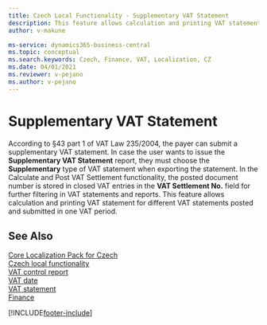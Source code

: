 ```yaml
---
title: Czech Local Functionality - Supplementary VAT Statement
description: This feature allows calculation and printing VAT statement for different VAT statements posted and submitted in one VAT period.
author: v-makune

ms-service: dynamics365-business-central
ms.topic: conceptual
ms.search.keywords: Czech, Finance, VAT, Localization, CZ
ms.date: 04/01/2021
ms.reviewer: v-pejano
ms.author: v-pejano
---
```



# Supplementary VAT Statement

According to §43 part 1 of VAT Law 235/2004, the payer can submit a supplementary VAT statement. In case the user wants to issue the **Supplementary VAT Statement** report, they must choose the **Supplementary** type of VAT statement when exporting the statement.
In the Calculate and Post VAT Settlement functionality, the posted document number is stored in closed VAT entries in the **VAT Settlement No.** field for further filtering in VAT statements and reports. This feature allows calculation and printing VAT statement for different VAT statements posted and submitted in one VAT period.

## See Also

[Core Localization Pack for Czech](ui-extensions-core-localization-pack-cz.md)  
[Czech local functionality](czech-local-functionality.md)  
[VAT control report](how-to-create-vat-control-report.md)  
[VAT date](how-to-setup-vat-date.md)  
[VAT statement](vat-statement.md)  
[Finance](../../finance.md)  


[!INCLUDE[footer-include](../../includes/footer-banner.md)]